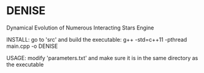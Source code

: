 # DENISE
Dynamical Evolution of Numerous Interacting Stars Engine

INSTALL:
go to 'src' and build the executable:
g++ -std=c++11 -pthread main.cpp -o DENISE

USAGE:
modify 'parameters.txt' and make sure it is in the same directory as the executable
